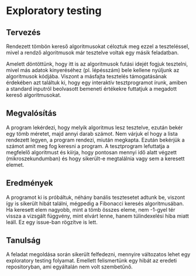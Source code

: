 # Exploratory testing

## Tervezés

Rendezett tömbön kereső algoritmusokat céloztuk meg ezzel a teszteléssel, mivel a rendző algoritmusok már tesztelve voltak egy másik feladatban. 

Amelett döntöttünk, hogy itt is az algoritmusok futási idejét fogjuk tesztelni, mivel más adatok kinyeréséhez (pl. lépésszám) bele kellene nyúljunk az algoritmusok kódjába.
Viszont a másfajta tesztelés támogatásának érdekében azt találtuk ki, hogy egy interaktív tesztprogramot írunk, amiben a standard inputról beolvasott bemeneti értékekre futtatjuk a megadott kereső algoritmusokat.


## Megvalósítás

A program lekérdezi, hogy melyik algoritmus lesz tesztelve, ezután bekér egy tömb méretet, majd annyi darab számot. 
Nem várjuk el hogy a lista rendezett legyen, a program rendezi, miután megkapta. 
Ezután bekérjük a számot amit meg fog keresni a program. 
A tesztprogram lefuttatja a megfelelő algoritmust és kiírja, hogy pontosan mennyi idő alatt végzett (mikroszekundumban) és hogy sikerült-e megtalálnia vagy sem a keresett elemet.

## Eredmények

A programot ki is próbáltuk, néhány banális tesztesetet adtunk be, viszont így is sikerült hibát találni, mégpedig a Fibonacci keresés algoritmusában. Ha keresett elem nagyobb, mint a tömb összes eleme, nem -1-gyel tér vissza a vizsgált függvény, mint elvárt lenne, hanem túlindexelési hiba miatt leáll.
Ez egy issue-ban rögzítve is lett.

## Tanulság

A feladat megoldása során sikerült felfedezni, mennyire változatos lehet egy exploratory testing folyamat. Emellett felismertünk egy hibát az eredeti repositoryban, ami egyáltalán nem volt szembetűnő.



